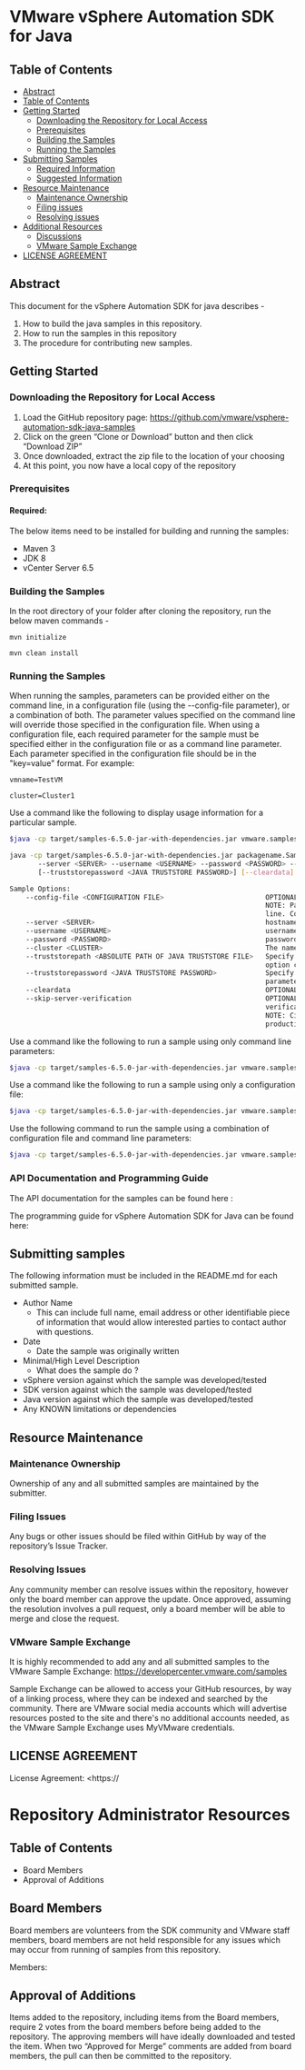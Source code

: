 # VMware vSphere Automation SDK for Java
## Table of Contents
* [Abstract](#abstract)
* [Table of Contents](https://github.com/vmware/vsphere-automation-sdk-java-samples#table-of-contents)
* [Getting Started](https://github.com/vmware/vsphere-automation-sdk-java-samples#getting-started)
  * [Downloading the Repository for Local Access](https://github.com/vmware/vsphere-automation-sdk-java-samples#downloading-the-repository-for-local-access)
  * [Prerequisites](https://github.com/vmware/vsphere-automation-sdk-java-samples#prerequisites)
  * [Building the Samples](https://github.com/vmware/vsphere-automation-sdk-java-samples#building-the-samples)
  * [Running the Samples](https://github.com/vmware/vsphere-automation-sdk-java-samples#running-the-samples)
* [Submitting Samples](https://github.com/vmware/vsphere-automation-sdk-java-samples#submitting-samples)
  * [Required Information](https://github.com/vmware/vsphere-automation-sdk-java-samples#required-information)
  * [Suggested Information](https://github.com/vmware/vsphere-automation-sdk-java-samples#suggested-information)
* [Resource Maintenance](https://github.com/vmware/vsphere-automation-sdk-java-samples#resource-maintenance)
  * [Maintenance Ownership](https://github.com/vmware/vsphere-automation-sdk-java-samples#maintenance-ownership)
  * [Filing issues](https://github.com/vmware/vsphere-automation-sdk-java-samples#filing-isssues)
  * [Resolving issues](https://github.com/vmware/vsphere-automation-sdk-java-samples#resolving-issues)
* [Additional Resources](https://github.com/vmware/vsphere-automation-sdk-java-samples#additional-resources)
  * [Discussions](https://github.com/vmware/vsphere-automation-sdk-java-samples#discussions)
  * [VMware Sample Exchange](https://github.com/vmware/vsphere-automation-sdk-java-samples#vmware-sample-exchange)
* [LICENSE AGREEMENT](https://github.com/vmware/vsphere-automation-sdk-java-samples#license-agreement)

## Abstract
This document for the vSphere Automation SDK for java describes -
1. How to build the java samples in this repository.
2. How to run the samples in this repository
3. The procedure for contributing new samples.

## Getting Started
### Downloading the Repository for Local Access
1. Load the GitHub repository page: <https://github.com/vmware/vsphere-automation-sdk-java-samples>
2. Click on the green “Clone or Download” button and then click “Download ZIP”  
3. Once downloaded, extract the zip file to the location of your choosing  
4. At this point, you now have a local copy of the repository

### Prerequisites
#### Required:
The below items need to be installed for building and running the samples:
* Maven 3
* JDK 8
* vCenter Server 6.5

### Building the Samples
In the root directory of your folder after cloning the repository, run the below maven commands -

`mvn initialize`

`mvn clean install`

### Running the Samples
When running the samples, parameters can be provided either on the command line, in a configuration file (using the --config-file parameter), or a combination of both. The parameter values specified on the command line will override those specified in the configuration file. When using a configuration file, each required parameter for the sample must be specified either in the configuration file or as a command line parameter. Each parameter specified in the configuration file should be in the "key=value" format. For example:

`vmname=TestVM`

`cluster=Cluster1`

Use a command like the following to display usage information for a particular sample.
```` bash
$java -cp target/samples-6.5.0-jar-with-dependencies.jar vmware.samples.tagging.workflow.TaggingWorkflow

java -cp target/samples-6.5.0-jar-with-dependencies.jar packagename.SampleClassName [--config-file <CONFIGURATION FILE>]
       --server <SERVER> --username <USERNAME> --password <PASSWORD> --cluster <CLUSTER> [--truststorepath <ABSOLUTE PATH OF JAVA TRUSTSTORE FILE>]
       [--truststorepassword <JAVA TRUSTSTORE PASSWORD>] [--cleardata] [--skip-server-verification]

Sample Options:
    --config-file <CONFIGURATION FILE>                         OPTIONAL: Absolute path to  the configuration file containing the sample options.
                                                               NOTE: Parameters can be specified either in the configuration file or on the command
                                                               line. Command line parameters will override values specified in the configuration file.
    --server <SERVER>                                          hostname of vCenter Server
    --username <USERNAME>                                      username to login to the vCenter Server
    --password <PASSWORD>                                      password to login to the vCenter Server
    --cluster <CLUSTER>                                        The name of the cluster to be tagged
    --truststorepath <ABSOLUTE PATH OF JAVA TRUSTSTORE FILE>   Specify the absolute path to the file containing the trusted server certificates. This
                                                               option can be skipped if the parameter skip-server-verification is specified.
    --truststorepassword <JAVA TRUSTSTORE PASSWORD>            Specify the password for the java truststore. This option can be skipped if the
                                                               parameter skip-server-verification is specified.
    --cleardata                                                OPTIONAL: Specify this option to undo all persistent results of running the sample.
    --skip-server-verification                                 OPTIONAL: Specify this option if you do not want to perform SSL certificate
                                                               verification.
                                                               NOTE: Circumventing SSL trust in this manner is unsafe and should not be used with
                                                               production code. This is ONLY FOR THE PURPOSE OF DEVELOPMENT ENVIRONMENT.
````

Use a command like the following to run a sample using only command line parameters:
```` bash
$java -cp target/samples-6.5.0-jar-with-dependencies.jar vmware.samples.tagging.taggingworkflow.TaggingWorkflow --server servername --username administrator@vsphere.local --password password --cluster vAPISDKCluster --cleardata true --skip-server-verification
````

Use a command like the following to run a sample using only a configuration file:
```` bash
$java -cp target/samples-6.5.0-jar-with-dependencies.jar vmware.samples.tagging.workflow.TaggingWorkflow --config-file sample.properties
````

Use the following command to run the sample using a combination of configuration file and command line parameters:
```` bash
$java -cp target/samples-6.5.0-jar-with-dependencies.jar vmware.samples.tagging.workflow.TaggingWorkflow --config-file sample.properties --cluster Cluster1
````

### API Documentation and Programming Guide
The API documentation for the samples can be found here :

The programming guide for vSphere Automation SDK for Java can be found here:  

## Submitting samples
The following information must be included in the README.md for each submitted sample.
* Author Name
  * This can include full name, email address or other identifiable piece of information that would allow interested parties to contact author with questions.
* Date
  * Date the sample was originally written
* Minimal/High Level Description
  * What does the sample do ?
* vSphere version against which the sample was developed/tested
* SDK version against which the sample was developed/tested
* Java version against which the sample was developed/tested
* Any KNOWN limitations or dependencies

## Resource Maintenance
### Maintenance Ownership
Ownership of any and all submitted samples are maintained by the submitter.
### Filing Issues
Any bugs or other issues should be filed within GitHub by way of the repository’s Issue Tracker.
### Resolving Issues
Any community member can resolve issues within the repository, however only the board member can approve the update. Once approved, assuming the resolution involves a pull request, only a board member will be able to merge and close the request.

### VMware Sample Exchange
It is highly recommended to add any and all submitted samples to the VMware Sample Exchange:  <https://developercenter.vmware.com/samples>

Sample Exchange can be allowed to access your GitHub resources, by way of a linking process, where they can be indexed and searched by the community. There are VMware social media accounts which will advertise resources posted to the site and there's no additional accounts needed, as the VMware Sample Exchange uses MyVMware credentials.     

## LICENSE AGREEMENT
License Agreement: <https://<path to license file>

# Repository Administrator Resources
## Table of Contents
* Board Members
* Approval of Additions

## Board Members

Board members are volunteers from the SDK community and VMware staff members, board members are not held responsible for any issues which may occur from running of samples from this repository.

Members:

## Approval of Additions
Items added to the repository, including items from the Board members, require 2 votes from the board members before being added to the repository. The approving members will have ideally downloaded and tested the item. When two “Approved for Merge” comments are added from board members, the pull can then be committed to the repository.
